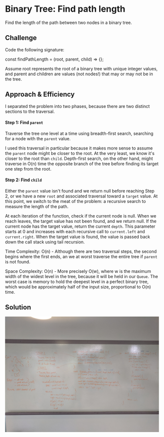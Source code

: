 # Binary Tree: Find path length
Find the length of the path between two nodes in a binary tree.

## Challenge
Code the following signature:

const findPathLength = (root, parent, child) => {};

Assume root represents the root of a binary tree with unique integer values, and parent and children are values (not nodes!) that may or may not be in the tree.

## Approach & Efficiency
I separated the problem into two phases, because there are two distinct sections to the traversal.

#### Step 1: Find `parent`
Traverse the tree one level at a time using breadth-first search, searching for a node with the `parent` value.

I used this traversal in particular because it makes more sense to assume the `parent` node might be closer to the root. At the very least, we know it's closer to the root than `child`. Depth-first search, on the other hand, might traverse in O(n) time the opposite branch of the tree before finding its target one step from the root.

#### Step 2: Find `child`
Either the `parent` value isn't found and we return null before reaching Step 2, or we have a new `root` and associated traversal toward a `target` value. At this point, we switch to the meat of the problem: a recursive search to measure the length of the path.

At each iteration of the function, check if the current node is null. When we reach leaves, the target value has not been found, and we return null. If the current node has the target value, return the current `depth`. This parameter starts at 0 and increases with each recursive call to `current.left` and `current.right`. When the target value is found, the value is passed back down the call stack using tail recursion.

Time Complexity: O(n) - Although there are two traversal steps, the second begins where the first ends, an we at worst traverse the entire tree if `parent` is not found.

Space Complexity: O(n) - More precisely O(w), where w is the maximum width of the widest level in the tree, because it will be held in our `Queue`. The worst case is memory to hold the deepest level in a perfect binary tree, which would be approximately half of the input size, proportional to O(n) time.

## Solution
![](assets/whiteboard-18.jpg)
